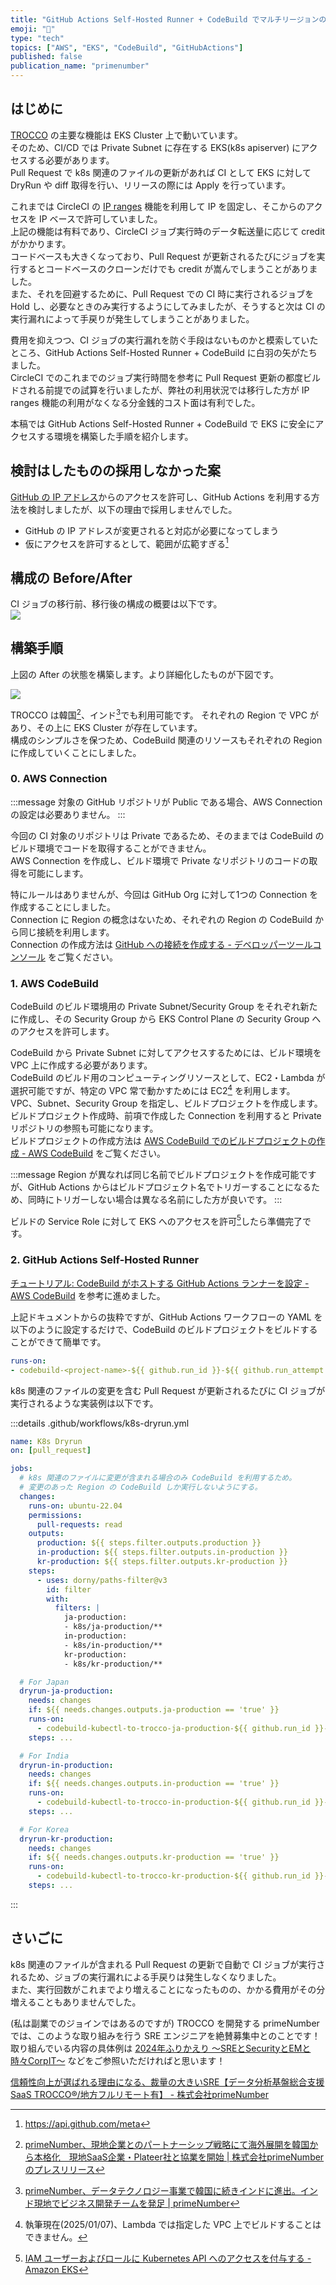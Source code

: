 ```yaml
---
title: "GitHub Actions Self-Hosted Runner + CodeBuild でマルチリージョンの EKS に安全にアクセス"
emoji: "🍣"
type: "tech"
topics: ["AWS", "EKS", "CodeBuild", "GitHubActions"]
published: false
publication_name: "primenumber"
---
```


## はじめに

[TROCCO](https://primenumber.com/trocco) の主要な機能は EKS Cluster 上で動いています。  
そのため、CI/CD では Private Subnet に存在する EKS(k8s apiserver) にアクセスする必要があります。  
Pull Request で k8s 関連のファイルの更新があれば CI として EKS に対して DryRun や diff 取得を行い、リリースの際には Apply を行っています。

これまでは CircleCI の [IP ranges](https://circleci.com/docs/ip-ranges/) 機能を利用して IP を固定し、そこからのアクセスを IP ベースで許可していました。  
上記の機能は有料であり、CircleCI ジョブ実行時のデータ転送量に応じて credit がかかります。  
コードベースも大きくなっており、Pull Request が更新されるたびにジョブを実行するとコードベースのクローンだけでも credit が嵩んでしまうことがありました。  
また、それを回避するために、Pull Request での CI 時に実行されるジョブを Hold し、必要なときのみ実行するようにしてみましたが、そうすると次は CI の実行漏れによって手戻りが発生してしまうことがありました。

費用を抑えつつ、CI ジョブの実行漏れを防ぐ手段はないものかと模索していたところ、GitHub Actions Self-Hosted Runner + CodeBuild に白羽の矢がたちました。  
CircleCI でのこれまでのジョブ実行時間を参考に Pull Request 更新の都度ビルドされる前提での試算を行いましたが、弊社の利用状況では移行した方が IP ranges 機能の利用がなくなる分金銭的コスト面は有利でした。

本稿では GitHub Actions Self-Hosted Runner + CodeBuild で EKS に安全にアクセスする環境を構築した手順を紹介します。

## 検討はしたものの採用しなかった案

[GitHub の IP アドレス](https://docs.github.com/ja/authentication/keeping-your-account-and-data-secure/about-githubs-ip-addresses)からのアクセスを許可し、GitHub Actions を利用する方法を検討しましたが、以下の理由で採用しませんでした。
* GitHub の IP アドレスが変更されると対応が必要になってしまう
* 仮にアクセスを許可するとして、範囲が広範すぎる[^1]

## 構成の Before/After

CI ジョブの移行前、移行後の構成の概要は以下です。  
![](https://storage.googleapis.com/zenn-user-upload/eead8ad03812-20250118.png)

## 構築手順

上図の After の状態を構築します。より詳細化したものが下図です。

![](https://storage.googleapis.com/zenn-user-upload/60e0e768e59b-20250118.png)

TROCCO は韓国[^2]、インド[^3]でも利用可能です。 
それぞれの Region で VPC があり、その上に EKS Cluster が存在しています。  
構成のシンプルさを保つため、CodeBuild 関連のリソースもそれぞれの Region に作成していくことにしました。

### 0. AWS Connection

:::message
対象の GitHub リポジトリが Public である場合、AWS Connection の設定は必要ありません。
:::

今回の CI 対象のリポジトリは Private であるため、そのままでは CodeBuild のビルド環境でコードを取得することができません。  
AWS Connection を作成し、ビルド環境で Private なリポジトリのコードの取得を可能にします。

特にルールはありませんが、今回は GitHub Org に対して1つの Connection を作成することにしました。  
Connection に Region の概念はないため、それぞれの Region の CodeBuild から同じ接続を利用します。  
Connection の作成方法は [GitHub への接続を作成する \- デベロッパーツールコンソール](https://docs.aws.amazon.com/ja_jp/dtconsole/latest/userguide/connections-create-github.html) をご覧ください。

### 1. AWS CodeBuild

CodeBuild のビルド環境用の Private Subnet/Security Group をそれぞれ新たに作成し、その Security Group から EKS Control Plane の Security Group へのアクセスを許可します。

CodeBuild から Private Subnet に対してアクセスするためには、ビルド環境を VPC 上に作成する必要があります。  
CodeBuild のビルド用のコンピューティングリソースとして、EC2・Lambda が選択可能ですが、特定の VPC 常で動かすためには EC2[^4] を利用します。  
VPC、Subnet、Security Group を指定し、ビルドプロジェクトを作成します。  
ビルドプロジェクト作成時、前項で作成した Connection を利用すると Private リポジトリの参照も可能になります。  
ビルドプロジェクトの作成方法は [AWS CodeBuild でのビルドプロジェクトの作成 \- AWS CodeBuild](https://docs.aws.amazon.com/ja_jp/codebuild/latest/userguide/create-project.html) をご覧ください。

:::message
Region が異なれば同じ名前でビルドプロジェクトを作成可能ですが、GitHub Actions からはビルドプロジェクト名でトリガーすることになるため、同時にトリガーしない場合は異なる名前にした方が良いです。
:::

ビルドの Service Role に対して EKS へのアクセスを許可[^5]したら準備完了です。

### 2. GitHub Actions Self-Hosted Runner

[チュートリアル: CodeBuild がホストする GitHub Actions ランナーを設定 \- AWS CodeBuild](https://docs.aws.amazon.com/ja_jp/codebuild/latest/userguide/action-runner.html) を参考に進めました。

上記ドキュメントからの抜粋ですが、GitHub Actions ワークフローの YAML を以下のように設定するだけで、CodeBuild のビルドプロジェクトをビルドすることができて簡単です。

```yaml
runs-on:
- codebuild-<project-name>-${{ github.run_id }}-${{ github.run_attempt }}
```

k8s 関連のファイルの変更を含む Pull Request が更新されるたびに CI ジョブが実行されるような実装例は以下です。

:::details .github/workflows/k8s-dryrun.yml
```yaml
name: K8s Dryrun
on: [pull_request]

jobs:
  # k8s 関連のファイルに変更が含まれる場合のみ CodeBuild を利用するため。
  # 変更のあった Region の CodeBuild しか実行しないようにする。
  changes:
    runs-on: ubuntu-22.04
    permissions:
      pull-requests: read
    outputs:
      production: ${{ steps.filter.outputs.production }}
      in-production: ${{ steps.filter.outputs.in-production }}
      kr-production: ${{ steps.filter.outputs.kr-production }}
    steps:
      - uses: dorny/paths-filter@v3
        id: filter
        with:
          filters: |
            ja-production:
            - k8s/ja-production/**
            in-production:
            - k8s/in-production/**
            kr-production:
            - k8s/kr-production/**

  # For Japan
  dryrun-ja-production:
    needs: changes
    if: ${{ needs.changes.outputs.ja-production == 'true' }}
    runs-on:
      - codebuild-kubectl-to-trocco-ja-production-${{ github.run_id }}-${{ github.run_attempt }}
    steps: ...

  # For India
  dryrun-in-production:
    needs: changes
    if: ${{ needs.changes.outputs.in-production == 'true' }}
    runs-on:
      - codebuild-kubectl-to-trocco-in-production-${{ github.run_id }}-${{ github.run_attempt }}
    steps: ...

  # For Korea
  dryrun-kr-production:
    needs: changes
    if: ${{ needs.changes.outputs.kr-production == 'true' }}
    runs-on:
      - codebuild-kubectl-to-trocco-kr-production-${{ github.run_id }}-${{ github.run_attempt }}
    steps: ...
```
:::

## さいごに

k8s 関連のファイルが含まれる Pull Request の更新で自動で CI ジョブが実行されるため、ジョブの実行漏れによる手戻りは発生しなくなりました。  
また、実行回数がこれまでより増えることになったものの、かかる費用がその分増えることもありませんでした。  

(私は副業でのジョインではあるのですが) TROCCO を開発する primeNumber では、このような取り組みを行う SRE エンジニアを絶賛募集中とのことです！  
取り組んでいる内容の具体例は [2024年ふりかえり 〜SREとSecurityとEMと時々CorpIT〜](https://zenn.dev/primenumber/articles/bb5a8d0ebae4a7) などをご参照いただければと思います！

[信頼性向上が選ばれる理由になる、裁量の大きいSRE【データ分析基盤総合支援SaaS TROCCO®/地方フルリモート有】 \- 株式会社primeNumber](https://herp.careers/v1/primenumber/yKLDM8pAkJjb)


[^1]: https://api.github.com/meta
[^2]: [primeNumber、現地企業とのパートナーシップ戦略にて海外展開を韓国から本格化　現地SaaS企業・Plateer社と協業を開始 \| 株式会社primeNumberのプレスリリース](https://prtimes.jp/main/html/rd/p/000000072.000039164.html) 
[^3]: [primeNumber、データテクノロジー事業で韓国に続きインドに進出。インド現地でビジネス開発チームを発足 \| primeNumber](https://primenumber.com/news/1151)
[^4]: 執筆現在(2025/01/07)、Lambda では指定した VPC 上でビルドすることはできません。
[^5]: [IAM ユーザーおよびロールに Kubernetes API へのアクセスを付与する \- Amazon EKS](https://docs.aws.amazon.com/ja_jp/eks/latest/userguide/grant-k8s-access.html)

